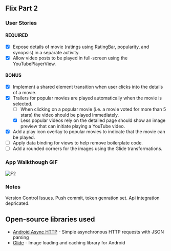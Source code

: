 ## Flix Part 2

### User Stories

#### REQUIRED

- [x] Expose details of movie (ratings using RatingBar, popularity, and synopsis) in a separate activity.
- [x] Allow video posts to be played in full-screen using the YouTubePlayerView.

#### BONUS

- [x] Implement a shared element transition when user clicks into the details of a movie.
- [x] Trailers for popular movies are played automatically when the movie is selected.
  - [ ] When clicking on a popular movie (i.e. a movie voted for more than 5 stars) the video should be played immediately.
  - [x] Less popular videos rely on the detailed page should show an image preview that can initiate playing a YouTube video.
- [x] Add a play icon overlay to popular movies to indicate that the movie can be played.
- [ ] Apply data binding for views to help remove boilerplate code.
- [ ] Add a rounded corners for the images using the Glide transformations.

### App Walkthough GIF

![F2](https://user-images.githubusercontent.com/80597347/156731783-59f8c87a-6c0c-47ff-acb0-ff3bfedcfabf.gif)

### Notes

Version Control Issues.
Push commit, token genration set.
Api integration depricated.

## Open-source libraries used
- [Android Async HTTP](https://github.com/codepath/CPAsyncHttpClient) - Simple asynchronous HTTP requests with JSON parsing
- [Glide](https://github.com/bumptech/glide) - Image loading and caching library for Android
